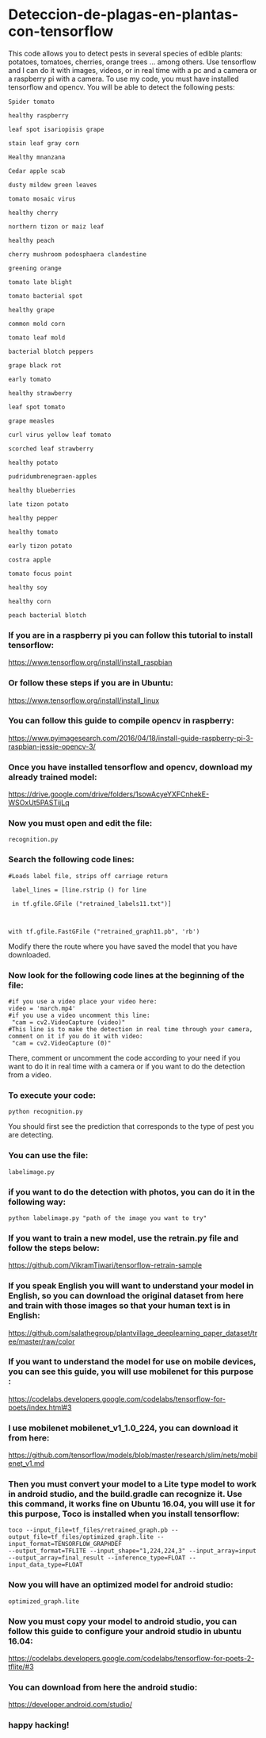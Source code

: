 # Deteccion-de-plagas-en-plantas-con-tensorflow
This code allows you to detect pests in several species of edible plants: potatoes, tomatoes, cherries, orange trees ... among others. Use tensorflow and I can do it with images, videos, or in real time with a pc and a camera or a raspberry pi with a camera.
To use my code, you must have installed tensorflow and opencv.
You will be able to detect the following pests:
```
Spider tomato

healthy raspberry

leaf spot isariopisis grape

stain leaf gray corn

Healthy mnanzana

Cedar apple scab

dusty mildew green leaves

tomato mosaic virus

healthy cherry

northern tizon or maiz leaf

healthy peach

cherry mushroom podosphaera clandestine

greening orange

tomato late blight

tomato bacterial spot

healthy grape

common mold corn

tomato leaf mold

bacterial blotch peppers

grape black rot

early tomato

healthy strawberry

leaf spot tomato

grape measles

curl virus yellow leaf tomato

scorched leaf strawberry

healthy potato

pudridumbrenegraen-apples

healthy blueberries

late tizon potato

healthy pepper

healthy tomato

early tizon potato

costra apple

tomato focus point

healthy soy

healthy corn

peach bacterial blotch
```
### If you are in a raspberry pi you can follow this tutorial to install tensorflow:

https://www.tensorflow.org/install/install_raspbian

### Or follow these steps if you are in Ubuntu:

https://www.tensorflow.org/install/install_linux

### You can follow this guide to compile opencv in raspberry:

https://www.pyimagesearch.com/2016/04/18/install-guide-raspberry-pi-3-raspbian-jessie-opencv-3/

### Once you have installed tensorflow and opencv, download my already trained model:

https://drive.google.com/drive/folders/1sowAcyeYXFCnhekE-WSOxUt5PASTijLq

### Now you must open and edit the file: 
```
recognition.py
```
### Search the following code lines:

```
#Loads label file, strips off carriage return

 label_lines = [line.rstrip () for line

 in tf.gfile.GFile ("retrained_labels11.txt")]



with tf.gfile.FastGFile ("retrained_graph11.pb", 'rb')
```
Modify there the route where you have saved the model that you have downloaded.

### Now look for the following code lines at the beginning of the file:
```
#if you use a video place your video here:
video = 'march.mp4'
#if you use a video uncomment this line:
 "cam = cv2.VideoCapture (video)"
#This line is to make the detection in real time through your camera, comment on it if you do it with video:
 "cam = cv2.VideoCapture (0)"
```
There, comment or uncomment the code according to your need if you want to do it in real time with a camera or if you want to do the detection from a video.

### To execute your code:
```
python recognition.py
```
You should first see the prediction that corresponds to the type of pest you are detecting.


### You can use the file: 
```
labelimage.py 
```
### if you want to do the detection with photos, you can do it in the following way:
```
python labelimage.py "path of the image you want to try"
```
### If you want to train a new model, use the retrain.py file and follow the steps below:

https://github.com/VikramTiwari/tensorflow-retrain-sample


### If you speak English you will want to understand your model in English, so you can download the original dataset from here and train with those images so that your human text is in English:

https://github.com/salathegroup/plantvillage_deeplearning_paper_dataset/tree/master/raw/color


### If you want to understand the model for use on mobile devices, you can see this guide, you will use mobilenet for this purpose :

https://codelabs.developers.google.com/codelabs/tensorflow-for-poets/index.html#3


### I use mobilenet mobilenet_v1_1.0_224, you can download it from here:

https://github.com/tensorflow/models/blob/master/research/slim/nets/mobilenet_v1.md


### Then you must convert your model to a Lite type model to work in android studio, and the build.gradle can recognize it. Use this command, it works fine on Ubuntu 16.04, you will use it for this purpose, Toco is installed when you install tensorflow:
```
toco --input_file=tf_files/retrained_graph.pb --output_file=tf_files/optimized_graph.lite --input_format=TENSORFLOW_GRAPHDEF 
--output_format=TFLITE --input_shape="1,224,224,3" --input_array=input --output_array=final_result --inference_type=FLOAT --input_data_type=FLOAT
```
### Now you will have an optimized model for android studio: 
 ```
 optimized_graph.lite
```

### Now you must copy your model to android studio, you can follow this guide to configure your android studio in ubuntu 16.04:

https://codelabs.developers.google.com/codelabs/tensorflow-for-poets-2-tflite/#3


### You can download from here the android studio:

https://developer.android.com/studio/











### happy hacking!




